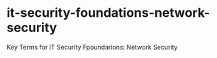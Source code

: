 # it-security-foundations-network-security
Key Terms for IT Security Fpoundarions: Network Security
